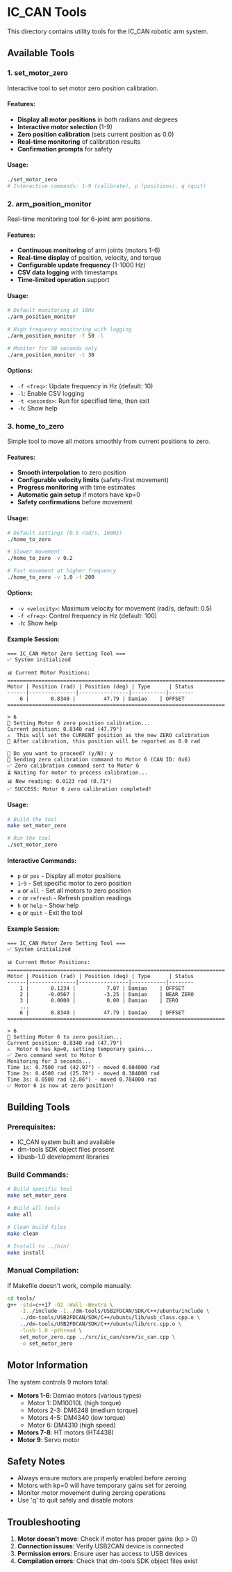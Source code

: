 # IC_CAN Tools

This directory contains utility tools for the IC_CAN robotic arm system.

## Available Tools

### 1. set_motor_zero

Interactive tool to set motor zero position calibration.

#### Features:
- **Display all motor positions** in both radians and degrees
- **Interactive motor selection** (1-9)
- **Zero position calibration** (sets current position as 0.0)
- **Real-time monitoring** of calibration results
- **Confirmation prompts** for safety

#### Usage:
```bash
./set_motor_zero
# Interactive commands: 1-9 (calibrate), p (positions), q (quit)
```

### 2. arm_position_monitor

Real-time monitoring tool for 6-joint arm positions.

#### Features:
- **Continuous monitoring** of arm joints (motors 1-6)
- **Real-time display** of position, velocity, and torque
- **Configurable update frequency** (1-1000 Hz)
- **CSV data logging** with timestamps
- **Time-limited operation** support

#### Usage:
```bash
# Default monitoring at 10Hz
./arm_position_monitor

# High frequency monitoring with logging
./arm_position_monitor -f 50 -l

# Monitor for 30 seconds only
./arm_position_monitor -t 30
```

#### Options:
- `-f <freq>`: Update frequency in Hz (default: 10)
- `-l`: Enable CSV logging
- `-t <seconds>`: Run for specified time, then exit
- `-h`: Show help

### 3. home_to_zero

Simple tool to move all motors smoothly from current positions to zero.

#### Features:
- **Smooth interpolation** to zero position
- **Configurable velocity limits** (safety-first movement)
- **Progress monitoring** with time estimates
- **Automatic gain setup** if motors have kp=0
- **Safety confirmations** before movement

#### Usage:
```bash
# Default settings (0.5 rad/s, 100Hz)
./home_to_zero

# Slower movement
./home_to_zero -v 0.2

# Fast movement at higher frequency
./home_to_zero -v 1.0 -f 200
```

#### Options:
- `-v <velocity>`: Maximum velocity for movement (rad/s, default: 0.5)
- `-f <freq>`: Control frequency in Hz (default: 100)
- `-h`: Show help

#### Example Session:
```
=== IC_CAN Motor Zero Setting Tool ===
✅ System initialized

📊 Current Motor Positions:
======================================================================
Motor | Position (rad) | Position (deg) | Type      | Status
------|---------------|----------------|-----------|--------
    6 |       0.8340 |         47.79 | Damiao    | OFFSET
======================================================================

> 6
🎯 Setting Motor 6 zero position calibration...
Current position: 0.8340 rad (47.79°)
⚠️  This will set the CURRENT position as the new ZERO calibration
📝 After calibration, this position will be reported as 0.0 rad

🤔 Do you want to proceed? (y/N): y
🔧 Sending zero calibration command to Motor 6 (CAN ID: 0x6)
✅ Zero calibration command sent to Motor 6
⏳ Waiting for motor to process calibration...
📊 New reading: 0.0123 rad (0.71°)
✅ SUCCESS: Motor 6 zero calibration completed!
```

#### Usage:
```bash
# Build the tool
make set_motor_zero

# Run the tool
./set_motor_zero
```

#### Interactive Commands:
- `p` or `pos` - Display all motor positions
- `1`-`9` - Set specific motor to zero position
- `a` or `all` - Set all motors to zero position
- `r` or `refresh` - Refresh position readings
- `h` or `help` - Show help
- `q` or `quit` - Exit the tool

#### Example Session:
```
=== IC_CAN Motor Zero Setting Tool ===
✅ System initialized

📊 Current Motor Positions:
======================================================================
Motor | Position (rad) | Position (deg) | Type      | Status
------|---------------|----------------|-----------|--------
    1 |       0.1234 |          7.07 | Damiao    | OFFSET
    2 |      -0.0567 |         -3.25 | Damiao    | NEAR ZERO
    3 |       0.0000 |          0.00 | Damiao    | ZERO
    ...
    6 |       0.8340 |         47.79 | Damiao    | OFFSET
======================================================================

> 6
🎯 Setting Motor 6 to zero position...
Current position: 0.8340 rad (47.79°)
⚠️  Motor 6 has kp=0, setting temporary gains...
✅ Zero command sent to Motor 6
Monitoring for 3 seconds...
Time 1s: 0.7500 rad (42.97°) - moved 0.084000 rad
Time 2s: 0.4500 rad (25.78°) - moved 0.384000 rad
Time 3s: 0.0500 rad (2.86°) - moved 0.784000 rad
✅ Motor 6 is now at zero position!
```

## Building Tools

### Prerequisites:
- IC_CAN system built and available
- dm-tools SDK object files present
- libusb-1.0 development libraries

### Build Commands:
```bash
# Build specific tool
make set_motor_zero

# Build all tools
make all

# Clean build files
make clean

# Install to ../bin/
make install
```

### Manual Compilation:
If Makefile doesn't work, compile manually:
```bash
cd tools/
g++ -std=c++17 -O2 -Wall -Wextra \
    -I../include -I../dm-tools/USB2FDCAN/SDK/C++/ubuntu/include \
    ../dm-tools/USB2FDCAN/SDK/C++/ubuntu/lib/usb_class.cpp.o \
    ../dm-tools/USB2FDCAN/SDK/C++/ubuntu/lib/crc.cpp.o \
    -lusb-1.0 -pthread \
    set_motor_zero.cpp ../src/ic_can/core/ic_can.cpp \
    -o set_motor_zero
```

## Motor Information

The system controls 9 motors total:
- **Motors 1-6**: Damiao motors (various types)
  - Motor 1: DM10010L (high torque)
  - Motors 2-3: DM6248 (medium torque)
  - Motors 4-5: DM4340 (low torque)
  - Motor 6: DM4310 (high speed)
- **Motors 7-8**: HT motors (HT4438)
- **Motor 9**: Servo motor

## Safety Notes

- Always ensure motors are properly enabled before zeroing
- Motors with kp=0 will have temporary gains set for zeroing
- Monitor motor movement during zeroing operations
- Use 'q' to quit safely and disable motors

## Troubleshooting

1. **Motor doesn't move**: Check if motor has proper gains (kp > 0)
2. **Connection issues**: Verify USB2CAN device is connected
3. **Permission errors**: Ensure user has access to USB devices
4. **Compilation errors**: Check that dm-tools SDK object files exist
